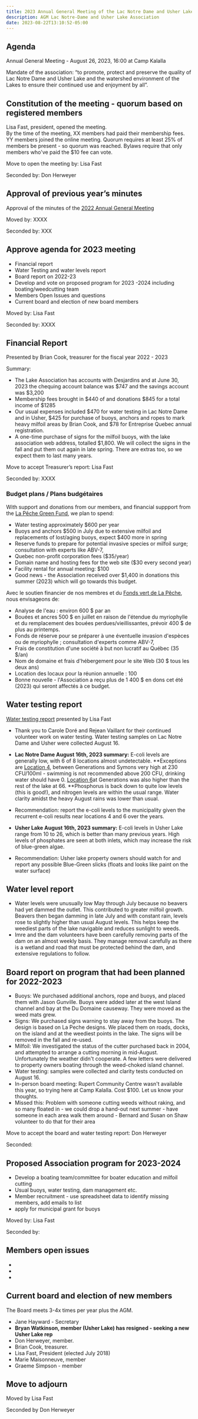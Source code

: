 ```yaml
---
title: 2023 Annual General Meeting of the Lac Notre Dame and Usher Lake Association
description: AGM Lac Notre-Dame and Usher Lake Association
date: 2023-08-22T13:10:52-05:00
---
```

## Agenda

Annual General Meeting - August 26, 2023, 16:00 at Camp Kalalla

Mandate of the association:
“to promote, protect and preserve the quality of Lac Notre Dame and Usher Lake and the watershed environment of the Lakes to ensure their continued use and enjoyment by all”.

## Constitution of the meeting - quorum based on registered members

Lisa Fast, president, opened the meeting.  
By the time of the meeting, XX members had paid their membership fees. YY members joined the online meeting. Quorum requires at least 25% of members be present - so quorum was reached. Bylaws require that only members who've paid the $10 fee can vote.

Move to open the meeting by: Lisa Fast

Seconded by: Don Herweyer

## Approval of previous year’s minutes

Approval of the minutes of the [2022 Annual General Meeting](../2022BoardReport/)

Moved by: XXXX

Seconded by: XXX

## Approve agenda for 2023 meeting

* Financial report
* Water Testing and water levels report
* Board report on 2022-23
* Develop and vote on proposed program for 2023 -2024 including boating/weedcutting team
* Members Open Issues and questions 
* Current board and election of new board members

Moved by: Lisa Fast

Seconded by: XXXX

## Financial Report  

Presented by Brian Cook, treasurer for the fiscal year 2022 - 2023

Summary:

* The Lake Association has accounts with Desjardins and at June 30, 2023 the chequing account balance was $747 and the savings account was $3,200
* Membership fees brought in $440 of and donations $845 for a total income of $1285  
* Our usual expenses included $470 for water testing in Lac Notre Dame and in Usher, $425 for purchase of buoys, anchors and ropes to mark heavy milfoil areas by Brian Cook, and $78 for Entreprise Quebec annual registration. 
* A one-time purchase of signs for the milfoil buoys, with the lake association web address, totalled $1,800. We will collect the signs in the fall and put them out again in late spring. There are extras too, so we expect them to last many years. 

Move to accept Treasurer’s report: Lisa Fast

Seconded by: XXXX

### Budget plans / Plans budgétaires

With support and donations from our members, and financial suppport from the [La Pêche Green Fund](https://www.villelapeche.qc.ca/citoyens/subventions/fonds-vert/), we plan to spend: 

* Water testing approximately $600 per year
* Buoys and anchors $500 in July due to extensive milfoil and replacements of lost/aging buoys, expect $400 more in spring
* Reserve funds to prepare for potential invasive species or milfoil surge; consultation with experts like ABV-7,
* Quebec non-profit corporation fees ($35/year)
* Domain name and hosting fees for the web site ($30 every second year)
* Facility rental for annual meeting: $100 
* Good news - the Association received over $1,400 in donations this summer (2023) which will go towards this budget.

Avec le soutien financier de nos membres et du [Fonds vert de La Pêche](https://www.villelapeche.qc.ca/citoyens/subventions/fonds-vert/), nous envisageons de:

* Analyse de l'eau : environ 600 $ par an
* Bouées et ancres 500 $ en juillet en raison de l'étendue du myriophylle et du remplacement des bouées perdues/vieillissantes, prévoir 400 $ de plus au printemps.
* Fonds de réserve pour se préparer à une éventuelle invasion d'espèces ou de myriophylle ; consultation d'experts comme ABV-7,
* Frais de constitution d'une société à but non lucratif au Québec (35 $/an)
* Nom de domaine et frais d'hébergement pour le site Web (30 $ tous les deux ans)
* Location des locaux pour la réunion annuelle : 100 
* Bonne nouvelle - l'Association a reçu plus de 1 400 $ en dons cet été (2023) qui seront affectés à ce budget.

## Water testing report

[Water testing report](/water/qualityreports/) presented by Lisa Fast

* Thank you to Carole Doré and Rejean Vaillant for their continued volunteer work on water testing. Water testing samples on Lac Notre Dame and Usher were collected August 16.
  
* **Lac Notre Dame August 16th, 2023 summary:** E-coli levels are generally low, with 6 of 8 locations almost undetectable. **Exceptions are [Location 4](/map/maps/), between Generations and Symons very high at 230 CFU/100ml - swimming is not recommended above 200 CFU, drinking water should have 0. [Location 6](/map/maps/)at Generations was also higher than the rest of the lake at 66. **Phosphorus is back down to quite low levels (this is good!), and nitrogen levels are within the usual range. Water clarity amidst the heavy August rains was lower than usual.

* Recommendation: report the e-coli levels to the municipality given the recurrent e-coli results near locations 4 and 6 over the years. 

* **Usher Lake August 16th, 2023 summary:** E-coli levels in Usher Lake range from 10 to 26, which is better than many previous years. High levels of phosphates are seen at both inlets, which may increase the risk of blue-green algae. 

* Recommendation: Usher lake property owners should watch for and report any possible Blue-Green slicks (floats and looks like paint on the water surface)

## Water level report

* Water levels were unusually low May through July because no beavers had yet dammed the outlet. This contributed to greater milfoil growth. Beavers then began damming in late July  and with constant rain, levels rose to slightly higher than usual August levels. This helps keep the weediest parts of the lake navigable and reduces sunlight to weeds. 
* Imre and the dam volunteers have been carefully removing parts of the dam on an almost weekly basis. They manage removal carefully as there is a wetland and road that must be protected behind the dam, and extensive regulations to follow.  

## Board report on program that had been planned for 2022-2023

* Buoys: We purchased additional anchors, rope and buoys, and placed them with Jason Gunville. Buoys were added later at the west Island channel and bay at the Du Domaine causeway. They were moved as the weed mats grew. 
* Signs: We purchased signs warning to stay away from the buoys. The design is based on La Peche designs. We placed them on roads, docks, on the island and at the weediest points in the lake. The signs will be removed in the fall and re-used. 
* Milfoil: We investigated the status of the cutter purchased back in 2004, and attempted to arrange a cutting morning in mid-August. Unfortunately the weather didn't cooperate. A few letters were delivered to property owners boating through the weed-choked island channel.  
* Water testing: samples were collected and clarity tests conducted on August 16. 
* In-person board meeting: Rupert Community Centre wasn't available this year, so trying here at Camp Kalalla. Cost $100. Let us know your thoughts. 
* Missed this: Problem with someone cutting weeds without raking, and so many floated in - we could drop a hand-out next summer - have someone in each area walk them around - Bernard and Susan on Shaw volunteer to do that for their area 

Move to accept the board and water testing report: Don Herweyer

Seconded: 

## Proposed Association program for 2023-2024

* Develop a boating team/committee for boater education and milfoil cutting
* Usual buoys, water testing, dam management etc.
* Member recruitment - use spreadsheet data to identify missing members, add emails to list
* apply for municipal grant for buoys 

Moved by: Lisa Fast

Seconded by: 

## Members open issues

*
* 
*

## Current board and election of new members

The Board meets 3-4x times per year plus the AGM.

* Jane Hayward - Secretary
* **Bryan Watkinson, member (Usher Lake) has resigned - seeking a new Usher Lake rep**
* Don Herweyer, member.
* Brian Cook, treasurer.
* Lisa Fast, President (elected July 2018)
* Marie Maisonneuve, member
* Graeme Simpson - member

## Move to adjourn

Moved by Lisa Fast

Seconded by Don Herweyer
